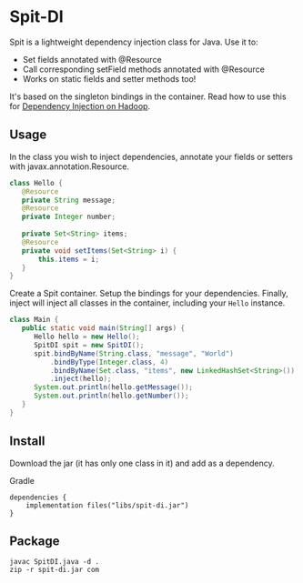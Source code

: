 # Spit-DI

Spit is a lightweight dependency injection class for Java. Use it to:
 * Set fields annotated with @Resource
 * Call corresponding setField methods annotated with @Resource
 * Works on static fields and setter methods too!

It's based on the singleton bindings in the container. Read how to use this for [Dependency Injection on Hadoop](http://paulmazak.blogspot.com/2015/06/dependency-injection-on-hadoop.html).

## Usage

In the class you wish to inject dependencies, annotate your fields or setters with javax.annotation.Resource.

```java
class Hello {
   @Resource
   private String message;
   @Resource
   private Integer number;
   
   private Set<String> items;
   @Resource
   private void setItems(Set<String> i) {
       this.items = i;
   }
}
```

Create a Spit container. Setup the bindings for your dependencies. Finally, inject will inject all classes in the container, including your `Hello` instance.

```java
class Main {
   public static void main(String[] args) {
      Hello hello = new Hello();
      SpitDI spit = new SpitDI();
      spit.bindByName(String.class, "message", "World")
          .bindByType(Integer.class, 4)
          .bindByName(Set.class, "items", new LinkedHashSet<String>())
          .inject(hello);
      System.out.println(hello.getMessage());
      System.out.println(hello.getNumber());
   }
}
```

## Install

Download the jar (it has only one class in it) and add as a dependency.

Gradle
```
dependencies {
    implementation files("libs/spit-di.jar")
}
```

## Package

```
javac SpitDI.java -d .
zip -r spit-di.jar com
```
